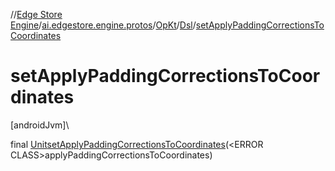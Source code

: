 //[Edge Store Engine](../../../../index.md)/[ai.edgestore.engine.protos](../../index.md)/[OpKt](../index.md)/[Dsl](index.md)/[setApplyPaddingCorrectionsToCoordinates](set-apply-padding-corrections-to-coordinates.md)

# setApplyPaddingCorrectionsToCoordinates

[androidJvm]\

final [Unit](https://kotlinlang.org/api/latest/jvm/stdlib/kotlin/-unit/index.html)[setApplyPaddingCorrectionsToCoordinates](set-apply-padding-corrections-to-coordinates.md)(&lt;ERROR CLASS&gt;applyPaddingCorrectionsToCoordinates)
